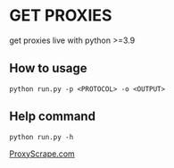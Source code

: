 # GET PROXIES
get proxies live with python >=3.9

## How to usage
```
python run.py -p <PROTOCOL> -o <OUTPUT>
```

## Help command
`python run.py -h`

[ProxyScrape.com](proxyscrape.com)
